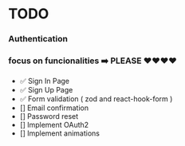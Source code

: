 # TODO

### Authentication

### focus on funcionalities ➡️ PLEASE ❤️❤️❤️❤️

- ✅ Sign In Page
- ✅ Sign Up Page
- ✅ Form validation ( zod and react-hook-form )
- [] Email confirmation
- [] Password reset
- [] Implement OAuth2
- [] Implement animations
